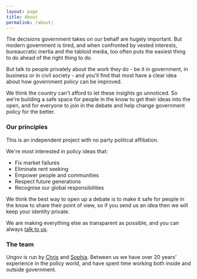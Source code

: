 ```yaml
---
layout: page
title: About
permalink: /about/
---
```


The decisions government takes on our behalf are hugely important. But modern government is tired, and when confronted by vested interests, bureaucratic inertia and the tabloid media, too often puts the easiest thing to do ahead of the right thing to do.

But talk to people privately about the work they do - be it in government, in business or in civil society - and you'll find that most have a clear idea about how government policy can be improved.

We think the country can't afford to let these insights go unnoticed. So we're building a safe space for people in the know to get their ideas into the open, and for everyone to join in the debate and help change government policy for the better.

### Our principles

This is an independent project with no party political affiliation.

We're most interested in policy ideas that:

- Fix market failures
- Eliminate rent seeking
- Empower people and communities
- Respect future generations
- Recognise our global responsibilities

We think the best way to open up a debate is to make it safe for people in the know to share their point of view, so if you send us an idea then we will keep your identity private. 

We are making everything else as transparent as possible, and you can always [talk to us](/contact/).

### The team

Ungov is run by [Chris](http://uk.linkedin.com/in/clry2) and [Sophia](http://uk.linkedin.com/pub/sophia-oliver/78/6a9/628/). Between us we have over 20 years’ experience in the policy world, and have spent time working both inside and outside government.